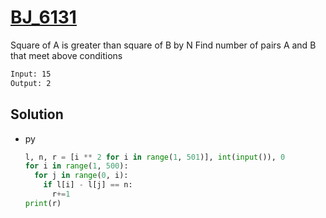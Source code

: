 # [BJ_6131](https://acmicpc.net/problem/6131)

Square of A is greater than square of B by N
Find number of pairs A and B that meet above conditions

```txt
Input: 15
Output: 2
```

## Solution

* py

  ```py
  l, n, r = [i ** 2 for i in range(1, 501)], int(input()), 0
  for i in range(1, 500):
    for j in range(0, i):
      if l[i] - l[j] == n:
        r+=1
  print(r)
  ```
